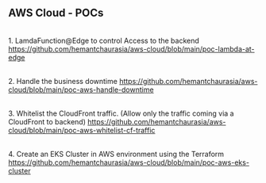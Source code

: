 ## AWS Cloud - POCs

</br>1. LamdaFunction@Edge to control Access to the backend
https://github.com/hemantchaurasia/aws-cloud/blob/main/poc-lambda-at-edge

</br>2. Handle the business downtime
https://github.com/hemantchaurasia/aws-cloud/blob/main/poc-aws-handle-downtime

</br>3. Whitelist the CloudFront traffic. (Allow only the traffic coming via a CloudFront to backend)
https://github.com/hemantchaurasia/aws-cloud/blob/main/poc-aws-whitelist-cf-traffic

</br>4. Create an EKS Cluster in AWS environment using the Terraform
https://github.com/hemantchaurasia/aws-cloud/blob/main/poc-aws-eks-cluster

